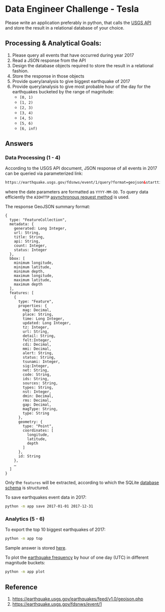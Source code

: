# Data Engineer Challenge - Tesla

Please write an application preferably in python, that calls the [USGS API](https://earthquake.usgs.gov/fdsnws/event/1/) and store the result in a relational database of your choice.

## Processing & Analytical Goals:

1. Please query all events that have occurred during year 2017
2. Read a JSON response from the API
3. Design the database objects required to store the result in a relational fashion.
4. Store the response in those objects
5. Provide query/analysis to give biggest earthquake of 2017
6. Provide query/analysis to give most probable hour of the day for the earthquakes bucketed by the range of magnitude:
    * `[0, 1)`
    * `[1, 2)`
    * `[2, 3)`
    * `[3, 4)`
    * `[4, 5)`
    * `[5, 6)`
    * `[6, inf)`

## Answers

### Data Processing (1 - 4)

According to the USGS API document, JSON response of all events in 2017 can be queried via parameterized link:

```html
https://earthquake.usgs.gov/fdsnws/event/1/query?format=geojson&starttime=2017-01-01&endtime=2017-12-31
```

where the date parameters are formatted as `YYYY-MM-DD`. To query data efficiently the `AIOHTTP` [asynchronous request method](./app/earthquake.py) is used.

The response GeoJSON summary format:

```
{
  type: "FeatureCollection",
  metadata: {
    generated: Long Integer,
    url: String,
    title: String,
    api: String,
    count: Integer,
    status: Integer
  },
  bbox: [
    minimum longitude,
    minimum latitude,
    minimum depth,
    maximum longitude,
    maximum latitude,
    maximum depth
  ],
  features: [
    {
      type: "Feature",
      properties: {
        mag: Decimal,
        place: String,
        time: Long Integer,
        updated: Long Integer,
        tz: Integer,
        url: String,
        detail: String,
        felt:Integer,
        cdi: Decimal,
        mmi: Decimal,
        alert: String,
        status: String,
        tsunami: Integer,
        sig:Integer,
        net: String,
        code: String,
        ids: String,
        sources: String,
        types: String,
        nst: Integer,
        dmin: Decimal,
        rms: Decimal,
        gap: Decimal,
        magType: String,
        type: String
      },
      geometry: {
        type: "Point",
        coordinates: [
          longitude,
          latitude,
          depth
        ]
      },
      id: String
    },
    …
  ]
}
```

Only the `features` will be extracted, according to which the SQLite [database schema](./app/models/tables.py) is structured.

To save earthquakes event data in 2017:

```sh
python -m app save 2017-01-01 2017-12-31
```

### Analytics (5 - 6)

To export the top 10 biggest earthquakes of 2017:

```sh
python -m app top
```

Sample answer is stored [here](./answers/top_earthquakes.csv).

To plot the [earthquake frequency](./answers/count_plot.pdf) by hour of one day (UTC) in different magnitude buckets:

```sh
python -m app plot
```

## Reference

1. https://earthquake.usgs.gov/earthquakes/feed/v1.0/geojson.php
2. https://earthquake.usgs.gov/fdsnws/event/1
